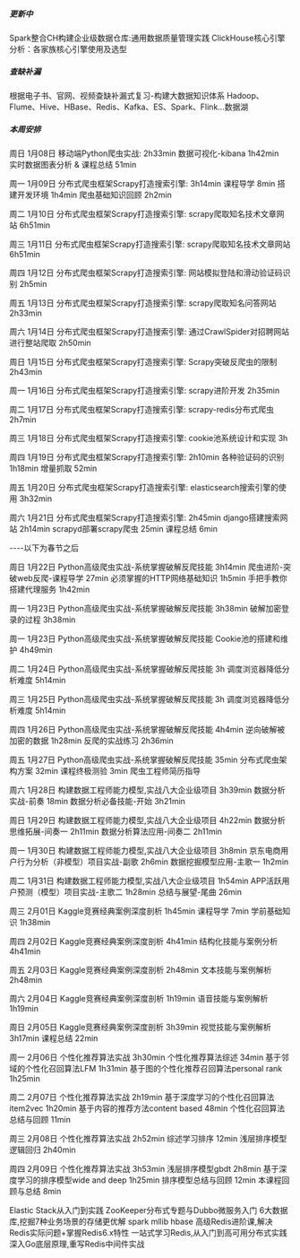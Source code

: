 ##### 更新中
Spark整合CH构建企业级数据仓库:通用数据质量管理实践
ClickHouse核心引擎分析：各家族核心引擎使用及选型

##### 查缺补漏
根据电子书、官网、视频查缺补漏式复习-构建大数据知识体系
Hadoop、Flume、Hive、HBase、Redis、Kafka、ES、Spark、Flink...数据湖

##### 本周安排
周日 1月08日 移动端Python爬虫实战: 2h33min
数据可视化-kibana 1h42min     
实时数据图表分析 & 课程总结  51min   

周一 1月09日 分布式爬虫框架Scrapy打造搜索引擎: 3h14min
课程导学 8min
搭建开发环境 1h4min
爬虫基础知识回顾 2h2min

周二 1月10日 分布式爬虫框架Scrapy打造搜索引擎: scrapy爬取知名技术文章网站 6h51min

周三 1月11日 分布式爬虫框架Scrapy打造搜索引擎: scrapy爬取知名技术文章网站 6h51min

周四 1月12日 分布式爬虫框架Scrapy打造搜索引擎: 网站模拟登陆和滑动验证码识别 2h5min

周五 1月13日 分布式爬虫框架Scrapy打造搜索引擎: scrapy爬取知名问答网站 2h33min

周六 1月14日 分布式爬虫框架Scrapy打造搜索引擎: 通过CrawlSpider对招聘网站进行整站爬取 2h50min

周日 1月15日 分布式爬虫框架Scrapy打造搜索引擎: Scrapy突破反爬虫的限制 2h43min

周一 1月16日 分布式爬虫框架Scrapy打造搜索引擎: scrapy进阶开发 2h35min

周二 1月17日 分布式爬虫框架Scrapy打造搜索引擎: scrapy-redis分布式爬虫 2h7min

周三 1月18日 分布式爬虫框架Scrapy打造搜索引擎: cookie池系统设计和实现 3h

周四 1月19日 分布式爬虫框架Scrapy打造搜索引擎: 2h10min
各种验证码的识别 1h18min
增量抓取 52min

周五 1月20日 分布式爬虫框架Scrapy打造搜索引擎: elasticsearch搜索引擎的使用 3h32min

周六 1月21日 分布式爬虫框架Scrapy打造搜索引擎: 2h45min
django搭建搜索网站 2h14min
scrapyd部署scrapy爬虫 25min
课程总结 6min

----以下为春节之后

周日 1月22日 Python高级爬虫实战-系统掌握破解反爬技能 3h14min
爬虫进阶-突破web反爬-课程导学 27min
必须掌握的HTTP网络基础知识 1h5min
手把手教你搭建代理服务 1h42min

周一 1月23日 Python高级爬虫实战-系统掌握破解反爬技能 3h38min
破解加密登录的过程 3h38min

周一 1月23日 Python高级爬虫实战-系统掌握破解反爬技能
Cookie池的搭建和维护 4h49min

周二 1月24日 Python高级爬虫实战-系统掌握破解反爬技能 3h
调度浏览器降低分析难度 5h14min


周三 1月25日 Python高级爬虫实战-系统掌握破解反爬技能 3h
调度浏览器降低分析难度 5h14min

周四 1月26日 Python高级爬虫实战-系统掌握破解反爬技能 4h4min
逆向破解被加密的数据 1h28min
反爬的实战练习 2h36min

周五 1月27日 Python高级爬虫实战-系统掌握破解反爬技能 35min
分布式爬虫架构方案 32min
课程终极测验 3min
爬虫工程师简历指导 

周六 1月28日 构建数据工程师能力模型,实战八大企业级项目 3h39min
数据分析实战-前奏 18min
数据分析必备技能-开始 3h21min

周日 1月29日 构建数据工程师能力模型,实战八大企业级项目 4h22min
数据分析思维拓展-间奏一 2h11min
数据分析算法应用-间奏二 2h11min

周一 1月30日 构建数据工程师能力模型,实战八大企业级项目 3h8min
京东电商用户行为分析（非模型）项目实战-副歌 2h6min
数据挖掘模型应用-主歌一 1h2min

周二 1月31日 构建数据工程师能力模型,实战八大企业级项目 1h54min
APP活跃用户预测（模型）项目实战-主歌二 1h28min
总结与展望-尾曲 26min

周三 2月01日 Kaggle竞赛经典案例深度剖析 1h45min
课程导学 7min
学前基础知识 1h38min

周四 2月02日 Kaggle竞赛经典案例深度剖析 4h41min
结构化技能与案例分析 4h41min

周五 2月03日 Kaggle竞赛经典案例深度剖析 2h48min
文本技能与案例解析 2h48min

周六 2月04日 Kaggle竞赛经典案例深度剖析 1h19min
语音技能与案例解析 1h19min

周日 2月05日 Kaggle竞赛经典案例深度剖析 3h39min
视觉技能与案例解析 3h17min
课程总结 22min

周一 2月06日 个性化推荐算法实战 3h30min
个性化推荐算法综述 34min
基于邻域的个性化召回算法LFM 1h31min
基于图的个性化推荐召回算法personal rank 1h25min

周二 2月07日 个性化推荐算法实战 2h19min
基于深度学习的个性化召回算法item2vec 1h20min
基于内容的推荐方法content based 48min
个性化召回算法总结与回顾 11min

周三 2月08日 个性化推荐算法实战 2h52min
综述学习排序  12min
浅层排序模型逻辑回归 2h40min

周四 2月09日 个性化推荐算法实战 3h53min
浅层排序模型gbdt 2h8min
基于深度学习的排序模型wide and deep 1h25min
排序模型总结与回顾 12min
本课程回顾与总结 8min

Elastic Stack从入门到实践
ZooKeeper分布式专题与Dubbo微服务入门
6大数据库,挖掘7种业务场景的存储更优解
spark mllib
hbase
高级Redis进阶课,解决Redis实际问题+掌握Redis6.x特性
一站式学习Redis,从入门到高可用分布式实践
深入Go底层原理,重写Redis中间件实战

